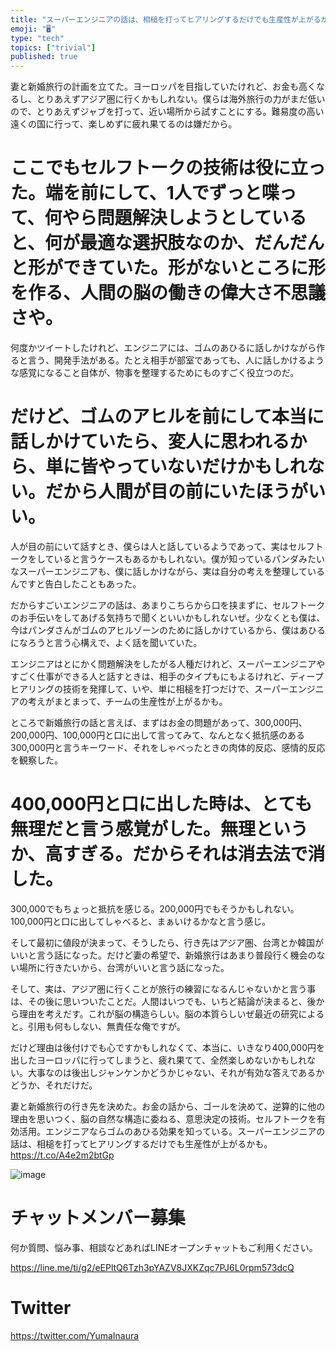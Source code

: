 ```yaml
---
title: "スーパーエンジニアの話は、相槌を打ってヒアリングするだけでも生産性が上がるかも。"
emoji: "🖥"
type: "tech"
topics: ["trivial"]
published: true
---
```



妻と新婚旅行の計画を立てた。ヨーロッパを目指していたけれど、お金も高くなるし、とりあえずアジア圏に行くかもしれない。僕らは海外旅行の力がまだ低いので、とりあえずジャブを打って、近い場所から試すことにする。難易度の高い遠くの国に行って、楽しめずに疲れ果てるのは嫌だから。 



# ここでもセルフトークの技術は役に立った。端を前にして、1人でずっと喋って、何やら問題解決しようとしていると、何が最適な選択肢なのか、だんだんと形ができていた。形がないところに形を作る、人間の脳の働きの偉大さ不思議さや。 


何度かツイートしたけれど、エンジニアには、ゴムのあひるに話しかけながら作ると言う、開発手法がある。たとえ相手が部室であっても、人に話しかけるような感覚になること自体が、物事を整理するためにものすごく役立つのだ。 


# だけど、ゴムのアヒルを前にして本当に話しかけていたら、変人に思われるから、単に皆やっていないだけかもしれない。だから人間が目の前にいたほうがいい。 


人が目の前にいて話すとき、僕らは人と話しているようであって、実はセルフトークをしていると言うケースもあるかもしれない。僕が知っているパンダみたいなスーパーエンジニアも、僕に話しかけながら、実は自分の考えを整理しているんですと告白したこともあった。 


だからすごいエンジニアの話は、あまりこちらから口を挟まずに、セルフトークのお手伝いをしてあげる気持ちで聞くといいかもしれないぜ。少なくとも僕は、今はパンダさんがゴムのアヒルゾーンのために話しかけているから、僕はあひるになろうと言う心構えで、よく話を聞いていた。 


エンジニアはとにかく問題解決をしたがる人種だけれど、スーパーエンジニアやすごく仕事ができる人と話すときは、相手のタイプもにもよるけれど、ディープヒアリングの技術を発揮して、いや、単に相槌を打つだけで、スーパーエンジニアの考えがまとまって、チームの生産性が上がるかも。 


ところで新婚旅行の話と言えば、まずはお金の問題があって、300,000円、200,000円、100,000円と口に出して言ってみて、なんとなく抵抗感のある300,000円と言うキーワード、それをしゃべったときの肉体的反応、感情的反応を観察した。 


# 400,000円と口に出した時は、とても無理だと言う感覚がした。無理というか、高すぎる。だからそれは消去法で消した。

300,000でもちょっと抵抗を感じる。200,000円でもそうかもしれない。100,000円と口に出してしゃべると、まぁいけるかなと言う感じ。 


そして最初に値段が決まって、そうしたら、行き先はアジア圏、台湾とか韓国がいいと言う話になった。だけど妻の希望で、新婚旅行はあまり普段行く機会のない場所に行きたいから、台湾がいいと言う話になった。 


そして、実は、アジア圏に行くことが旅行の練習になるんじゃないかと言う事は、その後に思いついたことだ。人間はいつでも、いちど結論が決まると、後から理由を考えだす。これが脳の構造らしい。脳の本質らしいぜ最近の研究によると。引用も何もしない、無責任な俺ですが。 


だけど理由は後付けでも心ですかもしれなくて、本当に、いきなり400,000円を出したヨーロッパに行ってしまうと、疲れ果てて、全然楽しめないかもしれない。大事なのは後出しジャンケンかどうかじゃない、それが有効な答えであるかどうか、それだけだ。 


妻と新婚旅行の行き先を決めた。お金の話から、ゴールを決めて、逆算的に他の理由を思いつく、脳の自然な構造に委ねる、意思決定の技術。セルフトークを有効活用。エンジニアならゴムのあひる効果を知っている。スーパーエンジニアの話は、相槌を打ってヒアリングするだけでも生産性が上がるかも。 https://t.co/A4e2m2btGp 


![image](https://user-images.githubusercontent.com/13635059/51434848-5dcac300-1cad-11e9-8dc9-8e2da96f592c.png)








<!-- Update From Qiita API -->

# チャットメンバー募集


何か質問、悩み事、相談などあればLINEオープンチャットもご利用ください。

https://line.me/ti/g2/eEPltQ6Tzh3pYAZV8JXKZqc7PJ6L0rpm573dcQ





# Twitter


https://twitter.com/YumaInaura


<!-- Update From Qiita API -->


